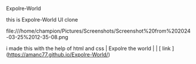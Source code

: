 Expolre-World

this is Expolre-World UI clone

file:///home/champion/Pictures/Screenshots/Screenshot%20from%202024-03-25%2012-35-08.png


i made this with the help of html and css 
| Expolre the world | | [ link ] (https://amanc77.github.io/Expolre-World/)
